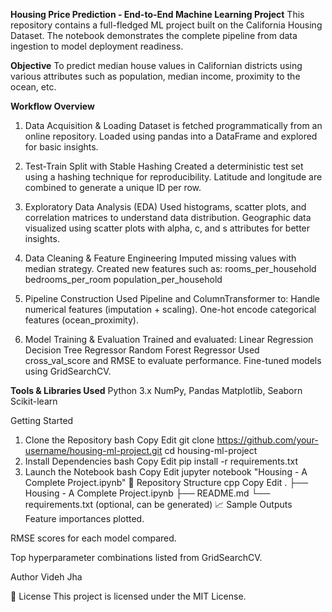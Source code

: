 **Housing Price Prediction - End-to-End Machine Learning Project**
This repository contains a full-fledged ML project built on the California Housing Dataset. The notebook demonstrates the complete pipeline from data ingestion to model deployment readiness.

**Objective**
To predict median house values in Californian districts using various attributes such as population, median income, proximity to the ocean, etc.

**Workflow Overview**

1.  Data Acquisition & Loading
Dataset is fetched programmatically from an online repository.
Loaded using pandas into a DataFrame and explored for basic insights.

2.  Test-Train Split with Stable Hashing
Created a deterministic test set using a hashing technique for reproducibility.
Latitude and longitude are combined to generate a unique ID per row.

3.  Exploratory Data Analysis (EDA)
Used histograms, scatter plots, and correlation matrices to understand data distribution.
Geographic data visualized using scatter plots with alpha, c, and s attributes for better insights.

4.  Data Cleaning & Feature Engineering
Imputed missing values with median strategy.
Created new features such as:
rooms_per_household
bedrooms_per_room
population_per_household

5.  Pipeline Construction
Used Pipeline and ColumnTransformer to:
Handle numerical features (imputation + scaling).
One-hot encode categorical features (ocean_proximity).

6.  Model Training & Evaluation
Trained and evaluated:
Linear Regression
Decision Tree Regressor
Random Forest Regressor
Used cross_val_score and RMSE to evaluate performance.
Fine-tuned models using GridSearchCV.

**Tools & Libraries Used**
Python 3.x
NumPy, Pandas
Matplotlib, Seaborn
Scikit-learn

Getting Started
1. Clone the Repository
bash
Copy
Edit
git clone https://github.com/your-username/housing-ml-project.git
cd housing-ml-project
2. Install Dependencies
bash
Copy
Edit
pip install -r requirements.txt
3. Launch the Notebook
bash
Copy
Edit
jupyter notebook "Housing - A Complete Project.ipynb"
📂 Repository Structure
cpp
Copy
Edit
.
├── Housing - A Complete Project.ipynb
├── README.md
└── requirements.txt (optional, can be generated)
📈 Sample Outputs
Feature importances plotted.

RMSE scores for each model compared.

Top hyperparameter combinations listed from GridSearchCV.

Author
Videh Jha

📄 License
This project is licensed under the MIT License.
